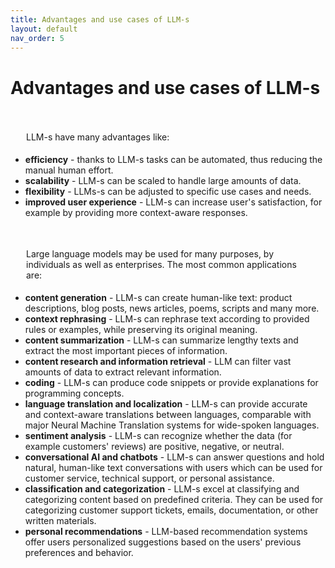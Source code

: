 ```yaml
---
title: Advantages and use cases of LLM-s
layout: default
nav_order: 5
---
```


# Advantages and use cases of LLM-s


<p style= "padding: 35px 25px 5px;">LLM-s have many advantages like:</p>

- **efficiency** - thanks to LLM-s tasks can be automated, thus reducing the manual human effort.
- **scalability** - LLM-s can be scaled to handle large amounts of data.
- **flexibility** - LLMs-s can be adjusted to specific use cases and needs.  
- **improved user experience** - LLM-s can increase user's satisfaction, for example by providing more context-aware responses.

<p style= "padding: 35px 25px 5px;">Large language models may be used for many purposes, by individuals as well as enterprises. The most common applications are:</p>

- **content generation** - LLM-s can create human-like text: product descriptions, blog posts, news articles, poems, scripts and many more.
- **context rephrasing** - LLM-s can rephrase text according to provided rules or examples, while preserving its original meaning.
- **content summarization** - LLM-s can summarize lengthy texts and extract the most important pieces of information.
- **content research and information retrieval** - LLM can filter vast amounts of data to extract relevant information.
- **coding** - LLM-s can produce code snippets or provide explanations for programming concepts.
- **language translation and localization** - LLM-s can provide accurate and context-aware translations between languages, comparable with major Neural Machine Translation systems for wide-spoken languages. 
- **sentiment analysis** - LLM-s can recognize whether the data (for example customers' reviews) are positive, negative, or neutral.
- **conversational AI and chatbots** - LLM-s can answer questions and hold natural, human-like text conversations with users which can be used for customer service, technical support, or personal assistance. 
- **classification and categorization** - LLM-s excel at classifying and categorizing content based on predefined criteria. They can be used for categorizing customer support tickets, emails, documentation, or other written materials.
- **personal recommendations** - LLM-based recommendation systems offer users personalized suggestions based on the users' previous preferences and behavior.
